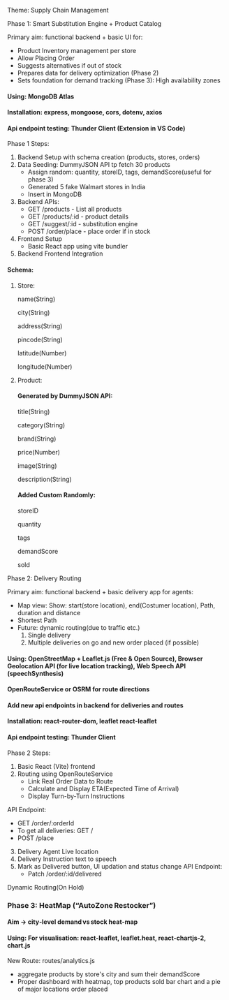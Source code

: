 Theme: Supply Chain Management

Phase 1: Smart Substitution Engine + Product Catalog

Primary aim: functional backend + basic UI for:

- Product Inventory management per store
- Allow Placing Order
- Suggests alternatives if out of stock
- Prepares data for delivery optimization (Phase 2)
- Sets foundation for demand tracking (Phase 3): High availability zones

#### Using: MongoDB Atlas

#### Installation: express, mongoose, cors, dotenv, axios

#### Api endpoint testing: Thunder Client (Extension in VS Code)

Phase 1 Steps:

1. Backend Setup with schema creation (products, stores, orders)
2. Data Seeding: DummyJSON API tp fetch 30 products
   - Assign random: quantity, storeID, tags, demandScore(useful for phase 3)
   - Generated 5 fake Walmart stores in India
   - Insert in MongoDB
3. Backend APIs:
   - GET /products - List all products
   - GET /products/:id - product details
   - GET /suggest/:id - substitution engine
   - POST /order/place - place order if in stock
4. Frontend Setup
   - Basic React app using vite bundler
5. Backend Frontend Integration

#### Schema:

1. Store:

   name(String)

   city(String)

   address(String)

   pincode(String)

   latitude(Number)

   longitude(Number)

2. Product:

   #### Generated by DummyJSON API:

   title(String)

   category(String)

   brand(String)

   price(Number)

   image(String)

   description(String)

   #### Added Custom Randomly:

   storeID

   quantity

   tags

   demandScore

   sold

Phase 2: Delivery Routing

Primary aim: functional backend + basic delivery app for agents:

- Map view: Show: start(store location), end(Costumer location), Path, duration and distance
- Shortest Path
- Future: dynamic routing(due to traffic etc.)
  1.  Single delivery
  2.  Multiple deliveries on go and new order placed (if possible)

#### Using: OpenStreetMap + Leaflet.js (Free & Open Source), Browser Geolocation API (for live location tracking), Web Speech API (speechSynthesis)

#### OpenRouteService or OSRM for route directions

#### Add new api endpoints in backend for deliveries and routes

#### Installation: react-router-dom, leaflet react-leaflet

#### Api endpoint testing: Thunder Client

Phase 2 Steps:

1. Basic React (Vite) frontend
2. Routing using OpenRouteService
   - Link Real Order Data to Route
   - Calculate and Display ETA(Expected Time of Arrival)
   - Display Turn-by-Turn Instructions

API Endpoint:

- GET /order/:orderId
- To get all deliveries: GET /
- POST /place

3. Delivery Agent Live location
4. Delivery Instruction text to speech
5. Mark as Delivered button, UI updation and status change
   API Endpoint:
   - Patch /order/:id/delivered

Dynamic Routing(On Hold)

### Phase 3: HeatMap (“AutoZone Restocker”)

#### Aim -> city‑level demand vs stock heat‑map

#### Using: For visualisation: react-leaflet, leaflet.heat, react-chartjs-2, chart.js

New Route: routes/analytics.js

- aggregate products by store's city and sum their demandScore
- Proper dashboard with heatmap, top products sold bar chart and a pie of major locations order placed
